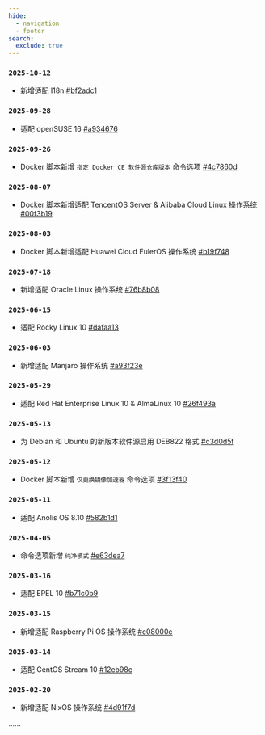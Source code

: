 ```yaml
---
hide:
  - navigation
  - footer
search:
  exclude: true
---
```


### `2025-10-12`

  * 新增适配 I18n [#bf2adc1](https://github.com/SuperManito/LinuxMirrors/commit/bf2adc1adf4f2de4820f617a23aabf247a47281c)

### `2025-09-28`

  * 适配 openSUSE 16 [#a934676](https://github.com/SuperManito/LinuxMirrors/commit/a934676aeb4dfc1d008b2b46ecea5811d7382317)

### `2025-09-26`

  * Docker 脚本新增 `指定 Docker CE 软件源仓库版本` 命令选项 [#4c7860d](https://github.com/SuperManito/LinuxMirrors/commit/4c7860d48cfefded15c32f1baa0f544fde18e8ce)

### `2025-08-07`

  * Docker 脚本新增适配 TencentOS Server & Alibaba Cloud Linux 操作系统 [#00f3b19](https://github.com/SuperManito/LinuxMirrors/commit/00f3b19edfcb152f22337306e7fc25e135e75c14)

### `2025-08-03`

  * Docker 脚本新增适配 Huawei Cloud EulerOS 操作系统 [#b19f748](https://github.com/SuperManito/LinuxMirrors/commit/b19f748154d66fa6a385726ae899db5740499a7e)

### `2025-07-18`

  * 新增适配 Oracle Linux 操作系统 [#76b8b08](https://github.com/SuperManito/LinuxMirrors/commit/76b8b0834ae493ed8731c83440c4a8f4dcad17dc)

### `2025-06-15`

  * 适配 Rocky Linux 10 [#dafaa13](https://github.com/SuperManito/LinuxMirrors/commit/dafaa13e44209d719b5b6f06f4cc3c4f2ef24d3b)

### `2025-06-03`

  * 新增适配 Manjaro 操作系统 [#a93f23e](https://github.com/SuperManito/LinuxMirrors/commit/a93f23e48d4ffbffb0e04efcf33138fc7218b560)

### `2025-05-29`

  * 适配 Red Hat Enterprise Linux 10 & AlmaLinux 10 [#26f493a](https://github.com/SuperManito/LinuxMirrors/commit/26f493a762221569404d45a6556afd7945ac75f8)

### `2025-05-13`

  * 为 Debian 和 Ubuntu 的新版本软件源启用 DEB822 格式 [#c3d0d5f](https://github.com/SuperManito/LinuxMirrors/commit/c3d0d5fa2c0993e104711f55e37fa8ada1031b5e)

### `2025-05-12`

  * Docker 脚本新增 `仅更换镜像加速器` 命令选项 [#3f13f40](https://github.com/SuperManito/LinuxMirrors/commit/3f13f40111fa3631555ca7104cea21b4bb5adefa)

### `2025-05-11`

  * 适配 Anolis OS 8.10 [#582b1d1](https://github.com/SuperManito/LinuxMirrors/commit/582b1d1fbcc3cab4899d4d400cf9a51023773aad)

### `2025-04-05`

  * 命令选项新增 `纯净模式` [#e63dea7](https://github.com/SuperManito/LinuxMirrors/commit/e63dea7e64fa6c31ecee3c02b143924ab12917b4)

### `2025-03-16`

  * 适配 EPEL 10 [#b71c0b9](https://github.com/SuperManito/LinuxMirrors/commit/b71c0b9790cc1dfb431729b817e726d6dd19a555)

### `2025-03-15`

  * 新增适配 Raspberry Pi OS 操作系统 [#c08000c](https://github.com/SuperManito/LinuxMirrors/commit/c08000cb645994d669e5ca2678d429a9d9eb3c90)

### `2025-03-14`

  * 适配 CentOS Stream 10 [#12eb98c](https://github.com/SuperManito/LinuxMirrors/commit/12eb98ce2945294873bfaa7b422fda175d9f8c10)

### `2025-02-20`

  * 新增适配 NixOS 操作系统 [#4d91f7d](https://github.com/SuperManito/LinuxMirrors/commit/4d91f7d1b2ddd58f7794cc7620d0ea7e4f9af02b)

......
